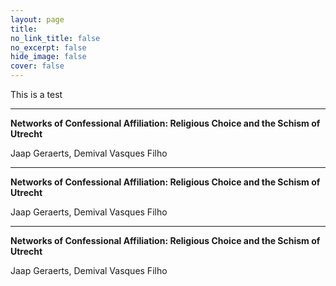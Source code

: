 ```yaml
---
layout: page
title: 
no_link_title: false 
no_excerpt: false 
hide_image: false
cover: false
---
```


This is a test

<script type='text/javascript' src='https://d1bxh8uas1mnw7.cloudfront.net/assets/embed.js'></script>

***

**Networks of Confessional Affiliation: Religious Choice and the Schism of Utrecht**

Jaap Geraerts, Demival Vasques Filho

<div class='altmetric-embed' data-badge-type='bar' data-badge-popover='right' data-doi="10.1093/isq/sqae073"></div>

***

**Networks of Confessional Affiliation: Religious Choice and the Schism of Utrecht**

Jaap Geraerts, Demival Vasques Filho

<div class='altmetric-embed' data-badge-type='bar' data-badge-popover='right' data-doi="10.1080/23311983.2016.1171458"></div>

***

**Networks of Confessional Affiliation: Religious Choice and the Schism of Utrecht**

Jaap Geraerts, Demival Vasques Filho

<div class='altmetric-embed' data-badge-type='bar' data-badge-popover='right' data-doi="10.5281/zenodo.5083036"></div>


<div class='altmetric-embed' data-badge-type='1' data-badge-popover='right' data-doi="10.5281/zenodo.4065429"></div>

<div class='altmetric-embed' data-badge-type='2' data-badge-popover='right' data-doi="10.5281/zenodo.1478505"></div>

<div class='altmetric-embed' data-badge-type='bar' data-badge-popover='right' data-doi="10.5281/zenodo.4745006"></div>

<div class='altmetric-embed' data-badge-type='bar' data-badge-popover='right' data-doi="10.5281/zenodo.4745005"></div>




